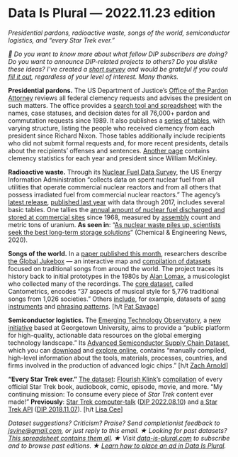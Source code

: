 Data Is Plural — 2022.11.23 edition
===================================

*Presidential pardons, radioactive waste, songs of the world, semiconductor logistics, and “every Star Trek ever.”*

*👋 Do you want to know more about what fellow DIP subscribers are doing? Do you want to announce DIP-related projects to others? Do you dislike these ideas? I’ve created a [short survey](https://docs.google.com/forms/d/e/1FAIpQLSemUwOBIccDOvJEhZx57laugJfL71fllf1__mLC91g2ScfPpg/viewform) and would be grateful if you could [fill it out](https://docs.google.com/forms/d/e/1FAIpQLSemUwOBIccDOvJEhZx57laugJfL71fllf1__mLC91g2ScfPpg/viewform), regardless of your level of interest. Many thanks.*


__Presidential pardons.__ The US Department of Justice’s [Office of the Pardon Attorney](https://www.justice.gov/pardon) reviews all federal clemency requests and advises the president on such matters. The office provides a [search tool and spreadsheet](https://www.justice.gov/pardon/search-clemency-case-status-since-1989) with the names, case statuses, and decision dates for all 76,000+ pardon and commutation requests since 1989. It also publishes a [series of tables](https://www.justice.gov/pardon/clemency-recipients), with varying structure, listing the people who received clemency from each president since Richard Nixon. Those tables additionally include recipients who did not submit formal requests and, for more recent presidents, details about the recipients’ offenses and sentences. [Another page](https://www.justice.gov/pardon/clemency-statistics) contains clemency statistics for each year and president since William McKinley.


__Radioactive waste.__ Through its [Nuclear Fuel Data Survey](https://www.eia.gov/Survey/#gc-859), the US Energy Information Administration “collects data on spent nuclear fuel from all utilities that operate commercial nuclear reactors and from all others that possess irradiated fuel from commercial nuclear reactors.” The agency’s [latest release](https://www.eia.gov/nuclear/spent_fuel/), [published last year](https://www.eia.gov/todayinenergy/detail.php?id=47796) with data through 2017, includes several basic tables. One tallies the [annual amount of nuclear fuel discharged and stored at commercial sites](https://www.eia.gov/nuclear/spent_fuel/ussnftab3.php) since 1968, measured by [assembly](https://www.nrc.gov/reading-rm/basic-ref/glossary/fuel-assembly-fuel-bundle-fuel-element.html) count and metric tons of uranium. __As seen in__: “[As nuclear waste piles up, scientists seek the best long-term storage solutions](https://cen.acs.org/environment/pollution/nuclear-waste-pilesscientists-seek-best/98/i12)” (Chemical & Engineering News, 2020).


__Songs of the world.__ In a [paper published this month](https://journals.plos.org/plosone/article?id=10.1371/journal.pone.0275469), researchers describe [the Global Jukebox](https://theglobaljukebox.org/) — an interactive map and [compilation of datasets](https://journals.plos.org/plosone/article?id=10.1371/journal.pone.0275469#pone-0275469-t001) focused on traditional songs from around the world. The project traces its history back to initial prototypes in the 1980s by [Alan Lomax](https://www.culturalequity.org/alan-lomax/about-alan), a musicologist who collected many of the recordings. The [core dataset](https://github.com/theglobaljukebox/cantometrics), called Cantometrics, encodes “37 aspects of musical style for 5,776 traditional songs from 1,026 societies.” Others [include](https://github.com/theglobaljukebox), for example, datasets of [song instruments](https://github.com/theglobaljukebox/instruments) and [phrasing patterns](https://github.com/theglobaljukebox/minutage). [h/t [Pat Savage](https://twitter.com/PatrickESavage/status/1587914982028906496)]


__Semiconductor logistics.__ The [Emerging Technology Observatory](https://eto.tech/), a [new initiative](https://eto.tech/blog/introducing-emerging-technology-observatory/) based at Georgetown University, aims to provide a “public platform for high-quality, actionable data resources on the global emerging technology landscape.” Its [Advanced Semiconductor Supply Chain Dataset](https://eto.tech/dataset-docs/chipexplorer/), which you can [download](https://github.com/georgetown-cset/eto-supply-chain/tree/main/data) and [explore online](https://chipexplorer.eto.tech/), contains “manually compiled, high-level information about the tools, materials, processes, countries, and firms involved in the production of advanced logic chips.” [h/t [Zach Arnold](https://cset.georgetown.edu/staff/zachary-arnold/)]


__“Every Star Trek ever.”__ [The dataset](https://www.airtable.com/universe/expsZ6vRPGwedtNfq/every-star-trek-book-ever?explore=true): [Flourish Klink](https://www.flourishklink.com/)’s [compilation](https://www.airtable.com/universe/expsZ6vRPGwedtNfq/every-star-trek-book-ever) of every official Star Trek book, audiobook, comic, episode, movie, and more. “My continuing mission: To consume every piece of *Star Trek* content ever made!” __Previously__: [Star Trek computer-talk](https://www.speechinteraction.org/TNG/index.html) ([DIP 2022.08.10](https://www.data-is-plural.com/archive/2022-08-10-edition/)) and [a Star Trek API](http://stapi.co/) ([DIP 2018.11.07](https://www.data-is-plural.com/archive/2018-11-07-edition/)). [h/t [Lisa Cee](https://twitter.com/LisaCee14/status/1589410428060565504)]


*Dataset suggestions? Criticism? Praise? Send completionist feedback to jsvine@gmail.com, or just reply to this email. ★ Looking for past datasets? [This spreadsheet contains them all](https://docs.google.com/spreadsheets/d/1wZhPLMCHKJvwOkP4juclhjFgqIY8fQFMemwKL2c64vk/edit#gid=0). ★ Visit [data-is-plural.com](https://www.data-is-plural.com) to subscribe and to browse past editions. ★ [Learn how to place an ad in Data Is Plural](https://docs.google.com/document/d/e/2PACX-1vSP5xYrhqEvoGTi2aFzrsYQXadG8Gv0Y6YGWjib1e4qcXG45Sq5TSvngvh342DdcAEyEDIVd5V3RYcc/pub).*

